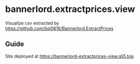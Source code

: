 # bannerlord.extractprices.view

Visualize csv extracted by https://github.com/liqi0816/Bannerlord.ExtractPrices

## Guide

Site deployed at https://bannerlord-extractprices-view.qli5.top
